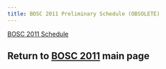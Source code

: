 ```yaml
---
title: BOSC 2011 Preliminary Schedule (OBSOLETE)
---
```


[ BOSC 2011 Schedule](BOSC_2011_Schedule "wikilink")

Return to **[ BOSC 2011](BOSC_2011 "wikilink")** main page
----------------------------------------------------------
